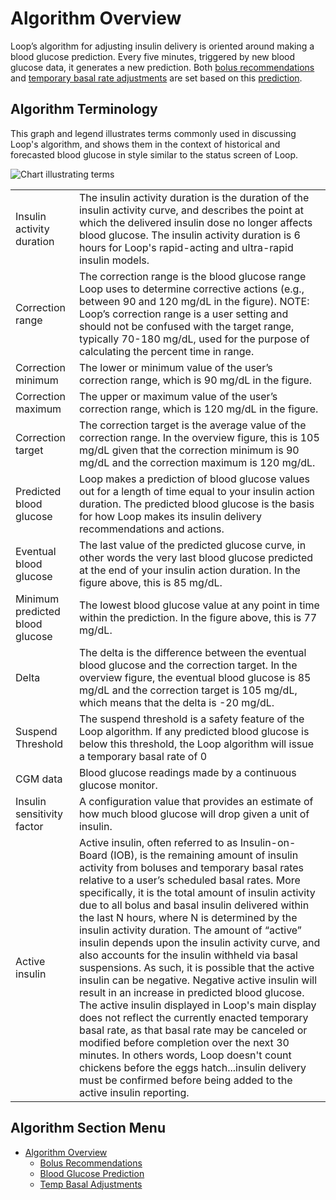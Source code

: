 # Algorithm Overview

Loop’s algorithm for adjusting insulin delivery is oriented around making a blood glucose prediction. Every five minutes, triggered by new blood glucose data, it generates a new prediction. Both [bolus recommendations](bolus.md) and [temporary basal rate adjustments](temp-basal.md) are set based on this [prediction](prediction.md).

## Algorithm Terminology

This graph and legend illustrates terms commonly used in discussing Loop's algorithm,
and shows them in the context of historical and forecasted blood glucose in style similar to the
status screen of Loop.

![Chart illustrating terms](img/terms_graph.png)

|  |  |
|---------|---------|
|Insulin activity duration|The insulin activity duration is the duration of the insulin activity curve, and describes the point at which the delivered insulin dose no longer affects blood glucose. The insulin activity duration is 6 hours for Loop's rapid-acting and ultra-rapid insulin models.|
|Correction range|The correction range is the blood glucose range Loop uses to determine corrective actions (e.g., between 90 and 120 mg/dL in the figure). NOTE: Loop’s correction range is a user setting and should not be confused with the target range, typically 70-180 mg/dL, used for the purpose of calculating the percent time in range.|
|Correction minimum|The lower or minimum value of the user’s correction range, which is 90 mg/dL in the figure.|
|Correction maximum|The upper or maximum value of the user’s correction range, which is 120 mg/dL in the figure.|
|Correction target|The correction target is the average value of the correction range. In the overview figure, this is 105 mg/dL given that the correction minimum is 90 mg/dL and the correction maximum is 120 mg/dL.|
|Predicted blood glucose|Loop makes a prediction of blood glucose values out for a length of time equal to your insulin action duration. The predicted blood glucose is the basis for how Loop makes its insulin delivery recommendations and actions.|
|Eventual blood glucose|The last value of the predicted glucose curve, in other words the very last blood glucose predicted at the end of your insulin action duration. In the figure above, this is 85 mg/dL.|
|Minimum predicted blood glucose|The lowest blood glucose value at any point in time within the prediction. In the figure above, this is 77 mg/dL.|
|Delta|The delta is the difference between the eventual blood glucose and the correction target. In the overview figure, the eventual blood glucose is 85 mg/dL and the correction target is 105 mg/dL, which means that the delta is  -20 mg/dL. |
|Suspend Threshold|The suspend threshold is a safety feature of the Loop algorithm. If any predicted blood glucose is below this threshold, the Loop algorithm will issue a temporary basal rate of 0|
|CGM data|Blood glucose readings made by a continuous glucose monitor.|
|Insulin sensitivity factor|A configuration value that provides an estimate of how much blood glucose will drop given a unit of insulin.|
|Active insulin|Active insulin, often referred to as Insulin-on-Board (IOB), is the remaining amount of insulin activity from boluses and temporary basal rates relative to a user’s scheduled basal rates. More specifically, it is the total amount of insulin activity due to all bolus and basal insulin delivered within the last N hours, where N is determined by the insulin activity duration. The amount of “active” insulin depends upon the insulin activity curve, and also accounts for the insulin withheld via basal suspensions. As such, it is possible that the active insulin can be negative. Negative active insulin will result in an increase in predicted blood glucose. The active insulin displayed in Loop's main display does not reflect the currently enacted temporary basal rate, as that basal rate may be canceled or modified before completion over the next 30 minutes. In others words, Loop doesn't count chickens before the eggs hatch...insulin delivery must be confirmed before being added to the active insulin reporting.|

## Algorithm Section Menu

* [Algorithm Overview](overview.md)
    * [Bolus Recommendations](bolus.md)
    * [Blood Glucose Prediction](prediction.md)
    * [Temp Basal Adjustments](temp-basal.md)
